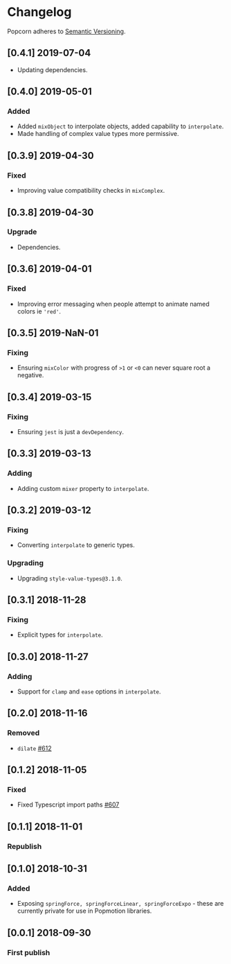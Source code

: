# Changelog

Popcorn adheres to [Semantic Versioning](http://semver.org/).

## [0.4.1] 2019-07-04

- Updating dependencies.

## [0.4.0] 2019-05-01

### Added

- Added `mixObject` to interpolate objects, added capability to `interpolate`.
- Made handling of complex value types more permissive.

## [0.3.9] 2019-04-30

### Fixed

- Improving value compatibility checks in `mixComplex`.

## [0.3.8] 2019-04-30

### Upgrade

- Dependencies.

## [0.3.6] 2019-04-01

### Fixed

- Improving error messaging when people attempt to animate named colors ie `'red'`.

## [0.3.5] 2019-NaN-01

### Fixing

- Ensuring `mixColor` with progress of `>1` or `<0` can never square root a negative.

## [0.3.4] 2019-03-15

### Fixing

- Ensuring `jest` is just a `devDependency`.

## [0.3.3] 2019-03-13

### Adding

- Adding custom `mixer` property to `interpolate`.

## [0.3.2] 2019-03-12

### Fixing

- Converting `interpolate` to generic types.

### Upgrading

- Upgrading `style-value-types@3.1.0`.

## [0.3.1] 2018-11-28

### Fixing

- Explicit types for `interpolate`.

## [0.3.0] 2018-11-27

### Adding

- Support for `clamp` and `ease` options in `interpolate`.

## [0.2.0] 2018-11-16

### Removed

- `dilate` [#612](https://github.com/Popmotion/popmotion/pull/612)

## [0.1.2] 2018-11-05

### Fixed

- Fixed Typescript import paths [#607](https://github.com/Popmotion/popmotion/issues/607)

## [0.1.1] 2018-11-01

### Republish

## [0.1.0] 2018-10-31

### Added

- Exposing `springForce, springForceLinear, springForceExpo` - these are currently private for use in Popmotion libraries.

## [0.0.1] 2018-09-30

### First publish
